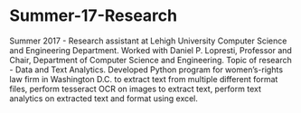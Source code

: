 # Summer-17-Research
Summer 2017 - Research assistant at Lehigh University Computer Science and Engineering Department. 
Worked with Daniel P. Lopresti, Professor and Chair, Department of Computer Science and Engineering. 
Topic of research - Data and Text Analytics. 
Developed Python program for women’s-rights law firm in Washington D.C. to extract text from multiple different format files, perform tesseract OCR on images to extract text, perform text analytics on extracted text and format using excel.
